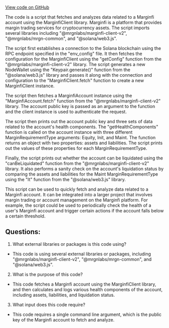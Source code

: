 [View code on GitHub](https://github.com/mrgnlabs/mrgn-ts/apps/alpha-liquidator/src/inspect.ts)

The code is a script that fetches and analyzes data related to a Marginfi account using the MarginfiClient library. Marginfi is a platform that provides margin trading services for cryptocurrency assets. The script imports several libraries including "@mrgnlabs/marginfi-client-v2", "@mrgnlabs/mrgn-common", and "@solana/web3.js".

The script first establishes a connection to the Solana blockchain using the RPC endpoint specified in the "env_config" file. It then fetches the configuration for the MarginfiClient using the "getConfig" function from the "@mrgnlabs/marginfi-client-v2" library. The script generates a new NodeWallet using the "Keypair.generate()" function from the "@solana/web3.js" library and passes it along with the connection and configuration to the "MarginfiClient.fetch" function to create a new MarginfiClient instance.

The script then fetches a MarginfiAccount instance using the "MarginfiAccount.fetch" function from the "@mrgnlabs/marginfi-client-v2" library. The account public key is passed as an argument to the function and the client instance is used to authenticate the request.

The script then prints out the account public key and three sets of data related to the account's health components. The "getHealthComponents" function is called on the account instance with three different MarginRequirementType arguments: Equity, Init, and Maint. The function returns an object with two properties: assets and liabilities. The script prints out the values of these properties for each MarginRequirementType.

Finally, the script prints out whether the account can be liquidated using the "canBeLiquidated" function from the "@mrgnlabs/marginfi-client-v2" library. It also performs a sanity check on the account's liquidation status by comparing the assets and liabilities for the Maint MarginRequirementType using the "lt" function from the "@solana/web3.js" library.

This script can be used to quickly fetch and analyze data related to a Marginfi account. It can be integrated into a larger project that involves margin trading or account management on the Marginfi platform. For example, the script could be used to periodically check the health of a user's Marginfi account and trigger certain actions if the account falls below a certain threshold.

## Questions:

1.  What external libraries or packages is this code using?

- This code is using several external libraries or packages, including "@mrgnlabs/marginfi-client-v2", "@mrgnlabs/mrgn-common", and "@solana/web3.js".

2. What is the purpose of this code?

- This code fetches a Marginfi account using the MarginfiClient library, and then calculates and logs various health components of the account, including assets, liabilities, and liquidation status.

3. What input does this code require?

- This code requires a single command line argument, which is the public key of the Marginfi account to fetch and analyze.
